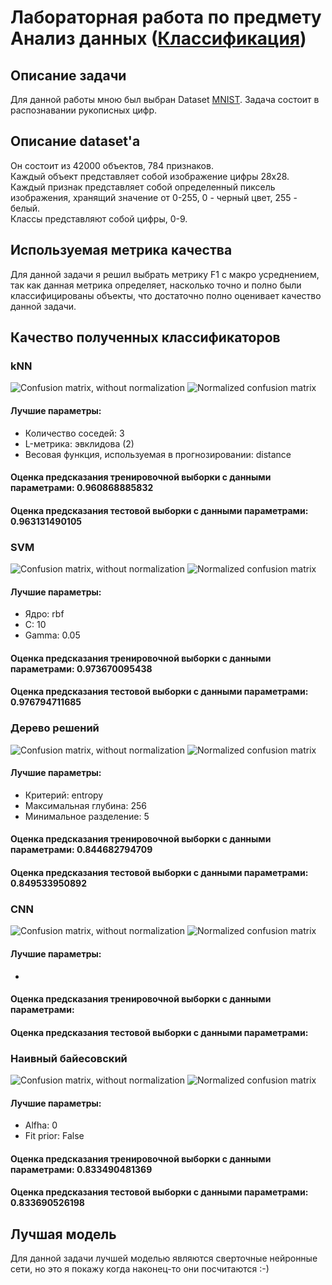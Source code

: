 # Лабораторная работа по предмету Анализ данных ([Классификация](https://github.com/EgerV/Laba2/blob/master/Laba.ipynb))
## Описание задачи
Для данной работы мною был выбран Dataset [MNIST](https://mega.nz/#!tBcFgQyT!ut7yQPgTBNe4sl7kmQLeB-U3o5IAmLQsu88k_LdCD68). Задача состоит в распознавании рукописных цифр.
## Описание dataset'а
Он состоит из 42000 объектов, 784 признаков.  
Каждый объект представляет собой изображение цифры 28x28.  
Каждый признак представляет собой определенный пиксель изображения, хранящий значение от 0-255, 0 - черный цвет, 255 - белый.  
Классы представляют собой цифры, 0-9.  
## Используемая метрика качества
Для данной задачи я решил выбрать метрику F1 с макро усреднением, так как данная метрика определяет, насколько точно и полно были классифицированы объекты, что достаточно полно оценивает качество данной задачи.
## Качество полученных классификаторов
### kNN
![Confusion matrix, without normalization](https://github.com/EgerV/Laba2/blob/master/CM/kNN_CM.png)
![Normalized confusion matrix](https://github.com/EgerV/Laba2/blob/master/CM/kNN_NCM.png)  
#### Лучшие параметры:
 - Количество соседей: 3
 - L-метрика: эвклидова (2)
 - Весовая функция, используемая в прогнозировании: distance
#### Оценка предсказания тренировочной выборки с данными параметрами: 0.960868885832
#### Оценка предсказания тестовой выборки с данными параметрами: 0.963131490105
### SVM
![Confusion matrix, without normalization](https://github.com/EgerV/Laba2/blob/master/CM/SVM_CM.png)
![Normalized confusion matrix](https://github.com/EgerV/Laba2/blob/master/CM/SVM_NCM.png)  
#### Лучшие параметры:
 - Ядро: rbf
 - C: 10
 - Gamma: 0.05
#### Оценка предсказания тренировочной выборки с данными параметрами: 0.973670095438
#### Оценка предсказания тестовой выборки с данными параметрами: 0.976794711685
### Дерево решений
![Confusion matrix, without normalization](https://github.com/EgerV/Laba2/blob/master/CM/Tree_CM.png)
![Normalized confusion matrix](https://github.com/EgerV/Laba2/blob/master/CM/Tree_NCM.png)  
#### Лучшие параметры:
 - Критерий: entropy
 - Максимальная глубина: 256
 - Минимальное разделение: 5
#### Оценка предсказания тренировочной выборки с данными параметрами: 0.844682794709
#### Оценка предсказания тестовой выборки с данными параметрами: 0.849533950892
### CNN
![Confusion matrix, without normalization]()
![Normalized confusion matrix]()  
#### Лучшие параметры:
 - 
#### Оценка предсказания тренировочной выборки с данными параметрами: 
#### Оценка предсказания тестовой выборки с данными параметрами: 
### Наивный байесовский
![Confusion matrix, without normalization](https://github.com/EgerV/Laba2/blob/master/CM/NB_CM.png)
![Normalized confusion matrix](https://github.com/EgerV/Laba2/blob/master/CM/NB_NCM.png)  
#### Лучшие параметры:
 - Alfha: 0
 - Fit prior: False
#### Оценка предсказания тренировочной выборки с данными параметрами: 0.833490481369
#### Оценка предсказания тестовой выборки с данными параметрами: 0.833690526198
## Лучшая модель
Для данной задачи лучшей моделью являются сверточные нейронные сети, но это я покажу когда наконец-то они посчитаются :-)
